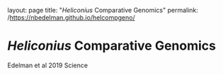 layout: page
title: "*Heliconius* Comparative Genomics"
permalink: /https://nbedelman.github.io/helcompgeno/

# *Heliconius* Comparative Genomics

Edelman et al 2019 Science 
